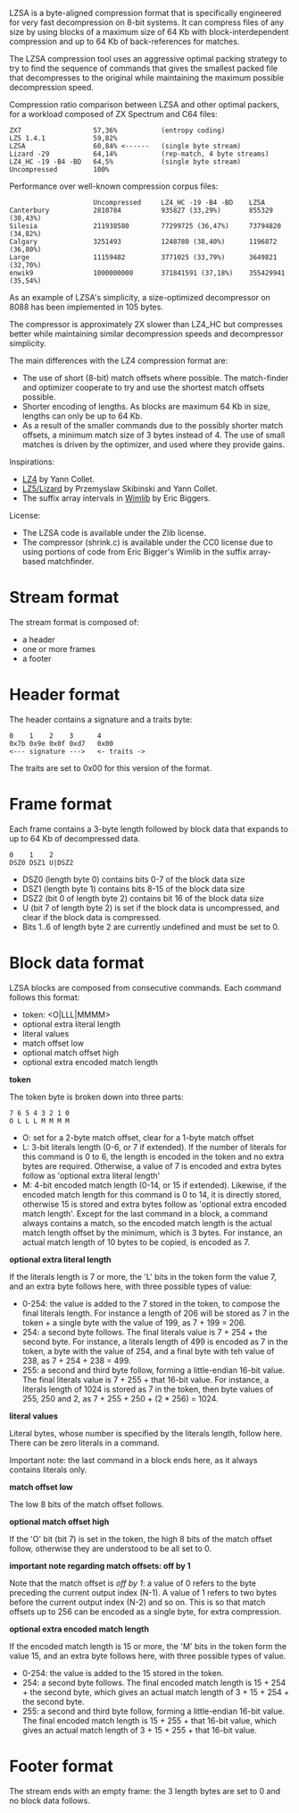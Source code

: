 LZSA is a byte-aligned compression format that is specifically engineered for very fast decompression on 8-bit systems. It can compress files of any size by using blocks of a maximum size of 64 Kb with block-interdependent compression and up to 64 Kb of back-references for matches. 

The LZSA compression tool uses an aggressive optimal packing strategy to try to find the sequence of commands that gives the smallest packed file that decompresses to the original while maintaining the maximum possible decompression speed.

Compression ratio comparison between LZSA and other optimal packers, for a workload composed of ZX Spectrum and C64 files:

    ZX7                  57,36%           (entropy coding)
    LZ5 1.4.1            59,82%
    LZSA                 60,84% <------   (single byte stream)
    Lizard -29           64,14%           (rep-match, 4 byte streams)
    LZ4_HC -19 -B4 -BD   64,5%            (single byte stream)
    Uncompressed         100%

Performance over well-known compression corpus files:

                         Uncompressed     LZ4_HC -19 -B4 -BD    LZSA
    Canterbury           2810784          935827 (33,29%)       855329 (30,43%)
    Silesia              211938580        77299725 (36,47%)     73794820 (34,82%)
    Calgary              3251493          1248780 (38,40%)      1196872 (36,80%)
    Large                11159482         3771025 (33,79%)      3649821 (32,70%)
    enwik9               1000000000       371841591 (37,18%)    355429941 (35,54%)
    
As an example of LZSA's simplicity, a size-optimized decompressor on 8088 has been implemented in 105 bytes.

The compressor is approximately 2X slower than LZ4_HC but compresses better while maintaining similar decompression speeds and decompressor simplicity.

The main differences with the LZ4 compression format are:

* The use of short (8-bit) match offsets where possible. The match-finder and optimizer cooperate to try and use the shortest match offsets possible.
* Shorter encoding of lengths. As blocks are maximum 64 Kb in size, lengths can only be up to 64 Kb.
* As a result of the smaller commands due to the possibly shorter match offsets, a minimum match size of 3 bytes instead of 4. The use of small matches is driven by the optimizer, and used where they provide gains.

Inspirations: 

* [LZ4](https://github.com/lz4/lz4) by Yann Collet. 
* [LZ5/Lizard](https://github.com/inikep/lizard) by Przemyslaw Skibinski and Yann Collet. 
* The suffix array intervals in [Wimlib](https://wimlib.net/git/?p=wimlib;a=tree) by Eric Biggers.

License:

* The LZSA code is available under the Zlib license. 
* The compressor (shrink.c) is available under the CC0 license due to using portions of code from Eric Bigger's Wimlib in the suffix array-based matchfinder.

# Stream format

The stream format is composed of:
* a header
* one or more frames
* a footer

# Header format

The header contains a signature and a traits byte:

    0    1    2    3      4
    0x7b 0x9e 0x0f 0xd7   0x00
    <--- signature --->   <- traits ->

The traits are set to 0x00 for this version of the format.

# Frame format

Each frame contains a 3-byte length followed by block data that expands to up to 64 Kb of decompressed data.

    0    1    2
    DSZ0 DSZ1 U|DSZ2

* DSZ0 (length byte 0) contains bits 0-7 of the block data size
* DSZ1 (length byte 1) contains bits 8-15 of the block data size
* DSZ2 (bit 0 of length byte 2) contains bit 16 of the block data size
* U (bit 7 of length byte 2) is set if the block data is uncompressed, and clear if the block data is compressed.
* Bits 1..6 of length byte 2 are currently undefined and must be set to 0.

# Block data format

LZSA blocks are composed from consecutive commands. Each command follows this format:

* token: <O|LLL|MMMM>
* optional extra literal length
* literal values
* match offset low
* optional match offset high
* optional extra encoded match length

**token**

The token byte is broken down into three parts:

    7 6 5 4 3 2 1 0
    O L L L M M M M

* O: set for a 2-byte match offset, clear for a 1-byte match offset
* L: 3-bit literals length (0-6, or 7 if extended). If the number of literals for this command is 0 to 6, the length is encoded in the token and no extra bytes are required. Otherwise, a value of 7 is encoded and extra bytes follow as 'optional extra literal length'
* M: 4-bit encoded match length (0-14, or 15 if extended). Likewise, if the encoded match length for this command is 0 to 14, it is directly stored, otherwise 15 is stored and extra bytes follow as 'optional extra encoded match length'. Except for the last command in a block, a command always contains a match, so the encoded match length is the actual match length offset by the minimum, which is 3 bytes. For instance, an actual match length of 10 bytes to be copied, is encoded as 7.

**optional extra literal length**

If the literals length is 7 or more, the 'L' bits in the token form the value 7, and an extra byte follows here, with three possible types of value:

* 0-254: the value is added to the 7 stored in the token, to compose the final literals length. For instance a length of 206 will be stored as 7 in the token + a single byte with the value of 199, as 7 + 199 = 206.
* 254: a second byte follows. The final literals value is 7 + 254 + the second byte. For instance, a literals length of 499 is encoded as 7 in the token, a byte with the value of 254, and a final byte with teh value of 238, as 7 + 254 + 238 = 499.
* 255: a second and third byte follow, forming a little-endian 16-bit value. The final literals value is 7 + 255 + that 16-bit value. For instance, a literals length of 1024 is stored as 7 in the token, then byte values of 255, 250 and 2, as 7 + 255 + 250 + (2 * 256) = 1024.

**literal values**

Literal bytes, whose number is specified by the literals length, follow here. There can be zero literals in a command.

Important note: the last command in a block ends here, as it always contains literals only.

**match offset low**

The low 8 bits of the match offset follows. 

**optional match offset high**

If the 'O' bit (bit 7) is set in the token, the high 8 bits of the match offset follow, otherwise they are understood to be all set to 0.

**important note regarding match offsets: off by 1**

Note that the match offset is *off by 1*: a value of 0 refers to the byte preceding the current output index (N-1). A value of 1 refers to two bytes before the current output index (N-2) and so on. This is so that match offsets up to 256 can be encoded as a single byte, for extra compression.

**optional extra encoded match length**

If the encoded match length is 15 or more, the 'M' bits in the token form the value 15, and an extra byte follows here, with three possible types of value.

* 0-254: the value is added to the 15 stored in the token.
* 254: a second byte follows. The final encoded match length is 15 + 254 + the second byte, which gives an actual match length of 3 + 15 + 254 + the second byte.
* 255: a second and third byte follow, forming a little-endian 16-bit value. The final encoded match length is 15 + 255 + that 16-bit value, which gives an actual match length of 3 + 15 + 255 + that 16-bit value.

# Footer format

The stream ends with an empty frame: the 3 length bytes are set to 0 and no block data follows.
